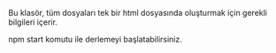 Bu klasör, tüm dosyaları tek bir html dosyasında oluşturmak için gerekli bilgileri içerir.

npm start komutu ile derlemeyi başlatabilirsiniz.